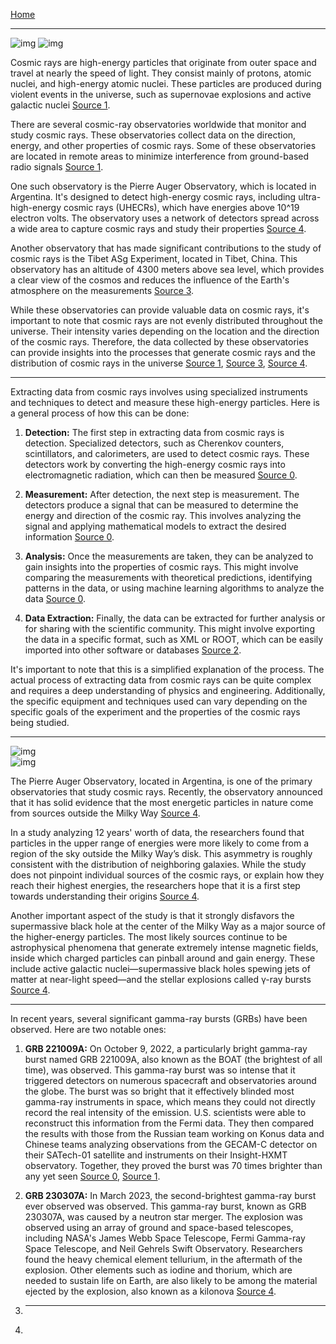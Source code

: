 [Home](/readme.md)  

---  

![img](https://cdn.vox-cdn.com/thumbor/g6r2LLHwyve274ogFCSB6MNbtKY=/0x0:1810x1006/1200x0/filters:focal(0x0:1810x1006):no_upscale()/cdn.vox-cdn.com/uploads/chorus_asset/file/18314550/cosmic_rays_atmosphere.jpg)
![img](https://www.yachaytech.edu.ec//wp-content/uploads/2016/11/ALPACA.jpg)   

Cosmic rays are high-energy particles that originate from outer space and travel at nearly the speed of light. They consist mainly of protons, atomic nuclei, and high-energy atomic nuclei. These particles are produced during violent events in the universe, such as supernovae explosions and active galactic nuclei [Source 1](https://en.wikipedia.org/wiki/Cosmic-ray_observatory).

There are several cosmic-ray observatories worldwide that monitor and study cosmic rays. These observatories collect data on the direction, energy, and other properties of cosmic rays. Some of these observatories are located in remote areas to minimize interference from ground-based radio signals [Source 1](https://en.wikipedia.org/wiki/Cosmic-ray_observatory).

One such observatory is the Pierre Auger Observatory, which is located in Argentina. It's designed to detect high-energy cosmic rays, including ultra-high-energy cosmic rays (UHECRs), which have energies above 10^19 electron volts. The observatory uses a network of detectors spread across a wide area to capture cosmic rays and study their properties [Source 4](https://www.vox.com/the-highlight/2019/7/16/17690740/cosmic-rays-universe-theory-science).

Another observatory that has made significant contributions to the study of cosmic rays is the Tibet ASg Experiment, located in Tibet, China. This observatory has an altitude of 4300 meters above sea level, which provides a clear view of the cosmos and reduces the influence of the Earth's atmosphere on the measurements [Source 3](https://www.yachaytech.edu.ec/en/noticia/detecting-cosmic-rays-from-south-america/).

While these observatories can provide valuable data on cosmic rays, it's important to note that cosmic rays are not evenly distributed throughout the universe. Their intensity varies depending on the location and the direction of the cosmic rays. Therefore, the data collected by these observatories can provide insights into the processes that generate cosmic rays and the distribution of cosmic rays in the universe [Source 1](https://en.wikipedia.org/wiki/Cosmic-ray_observatory), [Source 3](https://www.yachaytech.edu.ec/en/noticia/detecting-cosmic-rays-from-south-america/), [Source 4](https://www.vox.com/the-highlight/2019/7/16/17690740/cosmic-rays-universe-theory-science).

---  

Extracting data from cosmic rays involves using specialized instruments and techniques to detect and measure these high-energy particles. Here is a general process of how this can be done:

1. **Detection:** The first step in extracting data from cosmic rays is detection. Specialized detectors, such as Cherenkov counters, scintillators, and calorimeters, are used to detect cosmic rays. These detectors work by converting the high-energy cosmic rays into electromagnetic radiation, which can then be measured [Source 0](https://lpsc.in2p3.fr/crdb/).

2. **Measurement:** After detection, the next step is measurement. The detectors produce a signal that can be measured to determine the energy and direction of the cosmic ray. This involves analyzing the signal and applying mathematical models to extract the desired information [Source 0](https://lpsc.in2p3.fr/crdb/).

3. **Analysis:** Once the measurements are taken, they can be analyzed to gain insights into the properties of cosmic rays. This might involve comparing the measurements with theoretical predictions, identifying patterns in the data, or using machine learning algorithms to analyze the data [Source 0](https://lpsc.in2p3.fr/crdb/).

4. **Data Extraction:** Finally, the data can be extracted for further analysis or for sharing with the scientific community. This might involve exporting the data in a specific format, such as XML or ROOT, which can be easily imported into other software or databases [Source 2](https://tools.ssdc.asi.it/CosmicRays/).

It's important to note that this is a simplified explanation of the process. The actual process of extracting data from cosmic rays can be quite complex and requires a deep understanding of physics and engineering. Additionally, the specific equipment and techniques used can vary depending on the specific goals of the experiment and the properties of the cosmic rays being studied.

---   

![img](https://www.nasa.gov/wp-content/uploads/2023/03/grb_shell_final_0.jpg?w=985)  
![img](https://scx1.b-cdn.net/csz/news/800a/2023/second-brightest-gamma.jpg)   

The Pierre Auger Observatory, located in Argentina, is one of the primary observatories that study cosmic rays. Recently, the observatory announced that it has solid evidence that the most energetic particles in nature come from sources outside the Milky Way [Source 4](https://www.scientificamerican.com/article/high-energy-cosmic-rays-come-from-outside-our-galaxy/).

In a study analyzing 12 years' worth of data, the researchers found that particles in the upper range of energies were more likely to come from a region of the sky outside the Milky Way’s disk. This asymmetry is roughly consistent with the distribution of neighboring galaxies. While the study does not pinpoint individual sources of the cosmic rays, or explain how they reach their highest energies, the researchers hope that it is a first step towards understanding their origins [Source 4](https://www.scientificamerican.com/article/high-energy-cosmic-rays-come-from-outside-our-galaxy/).

Another important aspect of the study is that it strongly disfavors the supermassive black hole at the center of the Milky Way as a major source of the higher-energy particles. The most likely sources continue to be astrophysical phenomena that generate extremely intense magnetic fields, inside which charged particles can pinball around and gain energy. These include active galactic nuclei—supermassive black holes spewing jets of matter at near-light speed—and the stellar explosions called γ-ray bursts [Source 4](https://www.scientificamerican.com/article/high-energy-cosmic-rays-come-from-outside-our-galaxy/).

---  

In recent years, several significant gamma-ray bursts (GRBs) have been observed. Here are two notable ones:

1. **GRB 221009A:** On October 9, 2022, a particularly bright gamma-ray burst named GRB 221009A, also known as the BOAT (the brightest of all time), was observed. This gamma-ray burst was so intense that it triggered detectors on numerous spacecraft and observatories around the globe. The burst was so bright that it effectively blinded most gamma-ray instruments in space, which means they could not directly record the real intensity of the emission. U.S. scientists were able to reconstruct this information from the Fermi data. They then compared the results with those from the Russian team working on Konus data and Chinese teams analyzing observations from the GECAM-C detector on their SATech-01 satellite and instruments on their Insight-HXMT observatory. Together, they proved the burst was 70 times brighter than any yet seen [Source 0](https://www.nasa.gov/universe/nasa-missions-study-what-may-be-a-1-in-10000-year-gamma-ray-burst/), [Source 1](https://www.scientificamerican.com/article/recent-gamma-ray-burst-may-be-the-brightest-ever-seen/).

2. **GRB 230307A:** In March 2023, the second-brightest gamma-ray burst ever observed was observed. This gamma-ray burst, known as GRB 230307A, was caused by a neutron star merger. The explosion was observed using an array of ground and space-based telescopes, including NASA's James Webb Space Telescope, Fermi Gamma-ray Space Telescope, and Neil Gehrels Swift Observatory. Researchers found the heavy chemical element tellurium, in the aftermath of the explosion. Other elements such as iodine and thorium, which are needed to sustain life on Earth, are also likely to be among the material ejected by the explosion, also known as a kilonova [Source 4](https://phys.org/news/2023-10-second-brightest-gamma-ray-elements-life.html).

3. ---

4. 
